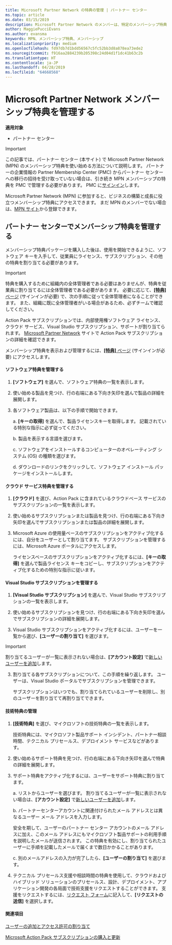 ```yaml
---
title: Microsoft Partner Network の特典の管理 | パートナー センター
ms.topic: article
ms.date: 03/15/2019
description: Microsoft Partner Network のメンバーは、特定のメンバーシップ特典を購入することができます。 ここではパートナーセンターでメンバーシップ特典を有効にして管理する方法を説明します。
author: MaggiePucciEvans
ms.author: evansma
keywords: MPN、メンバーシップ特典、メンバーシップ
ms.localizationpriority: medium
ms.openlocfilehash: fd97db7d1bdd56567c5fc52bb3d8a878ea73ede2
ms.sourcegitcommit: f916aa2884239b205398c24d04d1f1dc41b63c2b
ms.translationtype: HT
ms.contentlocale: ja-JP
ms.lasthandoff: 04/28/2019
ms.locfileid: "64668568"
---
```

# <a name="manage-your-microsoft-partner-network-membership-benefits"></a>Microsoft Partner Network メンバーシップ特典を管理する

**適用対象**

-  パートナー センター

>[!IMPORTANT]
>この記事では、パートナー センター (本サイト) で Microsoft Partner Network (MPN) のメンバーシップ特典を使い始める方法について説明します。 パートナーの企業情報の Partner Membership Center (PMC) からパートナー センターへの移行の招待を受け取っていない場合は、引き続き MPN メンバーシップの特典を PMC で管理する必要があります。 PMC に[サインイン](https://partner.microsoft.com/_login?authType=OpenIdConnect)します。   

Microsoft Partner Network (MPN) に参加すると、ビジネスの構築と成長に役立つメンバーシップ特典にアクセスできます。 まだ MPN のメンバーでない場合は、[MPN サイト](https://partner.microsoft.com/membership)から登録できます。


## <a name="manage-your-membership-benefits-in-the-partner-center"></a>パートナー センターでメンバーシップ特典を管理する

メンバーシップ特典パッケージを購入した後は、使用を開始できるように、ソフトウェア キーを入手して、従業員にライセンス、サブスクリプション、その他の特典を割り当てる必要があります。 

>[!IMPORTANT]
>特典を購入するために組織内の全体管理者である必要はありませんが、特典を従業員に割り当てるには全体管理者である必要があります。  必要に応じて、[**[特典]** ページ](https://partnercenter.microsoft.com/pcv/partnership/benefits) (サインインが必要) で、次の手順に従って全体管理者になることができます。 また、組織に既に全体管理者がいる場合があるため、必ずチームで確認してください。

Action Pack サブスクリプションでは、内部使用権ソフトウェア ライセンス、クラウド サービス、Visual Studio サブスクリプション、サポートが割り当てられます。 [Microsoft Partner Network](https://partner.microsoft.com/membership/internal-use-software) サイトで Action Pack サブスクリプションの詳細を確認できます。  

メンバーシップ特典を表示および管理するには、[**[特典]** ページ](https://partnercenter.microsoft.com/pcv/partnership/benefits) (サインインが必要) にアクセスします。

#### <a name="manage-software-benefits"></a>ソフトウェア特典を管理する

1.  **[ソフトウェア]** を選んで、ソフトウェア特典の一覧を表示します。 

2.  使い始める製品を見つけ、行の右端にある下向き矢印を選んで製品の詳細を展開します。 

3. 各ソフトウェア製品は、以下の手順で開始できます。

    a.  **[キーの取得]** を選んで、製品ライセンスキーを取得します。 記載されている特別な指示に必ず従ってください。

    b.  製品を表示する言語を選びます。

    c. ソフトウェアをインストールするコンピューターのオペレーティング システム (OS) の種類を選びます。

    d. ダウンロードのリンクをクリックして、ソフトウェア インストール パッケージをインストールします。


#### <a name="manage-cloud-services-benefits"></a>クラウド サービス特典を管理する

1. **[クラウド]** を選び、Action Pack に含まれているクラウドベース サービスのサブスクリプションの一覧を表示します。

2. 使い始めるサブスクリプションまたは製品を見つけ、行の右端にある下向き矢印を選んでサブスクリプションまたは製品の詳細を展開します。 

3. Microsoft Azure の使用量ベースのサブスクリプションをアクティブ化するには、自分をユーザーとして割り当てます。 サブスクリプションを管理するには、Microsoft Azure ポータルにアクセスします。

    ライセンスベースのサブスクリプションをアクティブ化するには、**[キーの取得]** を選んで製品ライセンス キーをコピーし、サブスクリプションをアクティブ化するための特別な指示に従います。  


#### <a name="manage-visual-studio-subscriptions"></a>Visual Studio サブスクリプションを管理する

1. **[Visual Studio サブスクリプション]** を選んで、Visual Studio サブスクリプションの一覧を表示します。 

2. 使い始めるサブスクリプションを見つけ、行の右端にある下向き矢印を選んでサブスクリプションの詳細を展開します。 

3. Visual Studio サブスクリプションをアクティブ化するには、ユーザーを一覧から選び、**[ユーザーの割り当て]** を選びます。 

> [!IMPORTANT]  
> 割り当てるユーザーが一覧に表示されない場合は、**[アカウント設定]** で[新しいユーザーを追加](create-user-accounts-and-set-permissions.md)します。

3. 割り当てる各サブスクリプションについて、この手順を繰り返します。 ユーザーは、Visual Studio ポータルでサブスクリプションを管理できます。 

    サブスクリプションはいつでも、割り当てられているユーザーを削除し、別のユーザーを割り当てて再割り当てできます。 

#### <a name="manage-technical-benefits"></a>技術特典の管理

1. **[技術特典]** を選び、マイクロソフトの技術特典の一覧を表示します。

    技術特典には、マイクロソフト製品サポート インシデント、パートナー相談時間、テクニカル プリセールス、デプロイメント サービスなどがあります。   

2. 使い始めるサポート特典を見つけ、行の右端にある下向き矢印を選んで特典の詳細を展開します。 

3. サポート特典をアクティブ化するには、ユーザーをサポート特典に割り当てます。 
   
    a.   リストからユーザーを選びます。 割り当てるユーザーが一覧に表示されない場合は、**[アカウント設定]** で[新しいユーザーを追加](create-user-accounts-and-set-permissions.md)します。

    b.   パートナーセンターアカウントに関連付けられたメール アドレスとは異なるユーザー メール アドレスを入力します。 
    
    安全を期して、ユーザーのパートナー センター アカウントのメール アドレスに加え、このメール アドレスにもマイクロソフト製品サポートの利用手順を説明したメールが送信されます。 この特典を有効にし、割り当てられたユーザーに手順を記載したメールで届くまで数日かかることがあります。    
    
    c.  別のメールアドレスの入力が完了したら、**[ユーザーの割り当て]** を選びます。 

4. テクニカル プリセールス支援や相談時間の特典を使用して、クラウドおよびハイブリッド ソリューションのプリセールス、設計、デプロイメント、アプリケーション開発の各局面で技術支援をリクエストすることができます。 支援をリクエストするには、[リクエスト フォーム](https://partnercenter.microsoft.com/pcv/partnership/benefits/createadvisoryhoursservicerequest
)に記入して、**[リクエストの送信]** を選択します。


#### <a name="see-also"></a>関連項目

[ユーザーの追加とアクセス許可の割り当て](create-user-accounts-and-set-permissions.md)

[Microsoft Action Pack サブスクリプションの購入と更新](mpn-get-action-pack.md)


